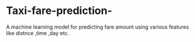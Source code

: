 # Taxi-fare-prediction-
A machine learning model for predicting fare amount using various features like distnce ,time ,day etc.
